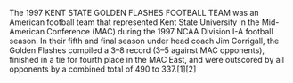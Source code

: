 The 1997 KENT STATE GOLDEN FLASHES FOOTBALL TEAM was an American football team that represented Kent State University in the Mid-American Conference (MAC) during the 1997 NCAA Division I-A football season. In their fifth and final season under head coach Jim Corrigall, the Golden Flashes compiled a 3–8 record (3–5 against MAC opponents), finished in a tie for fourth place in the MAC East, and were outscored by all opponents by a combined total of 490 to 337.[1][2]
